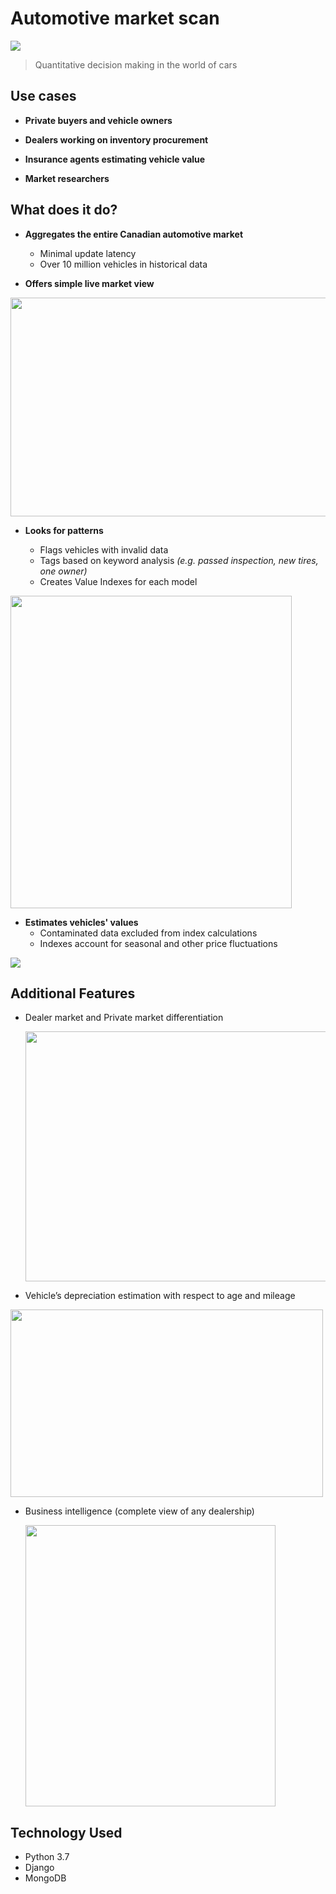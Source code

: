 

# Automotive market scan
 
 <img src="https://media.giphy.com/media/js0dren204MfmGQ1Kq/giphy.gif">
 
 > Quantitative decision making in the world of cars


## Use cases

-   **Private buyers and vehicle owners**
    
-   **Dealers working on inventory procurement**
    
-   **Insurance agents estimating vehicle value**
    
-   **Market researchers**



## What does it do?

- **Aggregates the entire Canadian automotive market**
    - Minimal update latency
    - Over 10 million vehicles in historical data
    
    
- **Offers simple live market view**

<img src="https://github.com/nconnector/automotive_market_big_data/raw/master/gui_simple.jpg"  width="640" height="350">


-  **Looks for patterns**

    - Flags vehicles with invalid data
    - Tags based on keyword analysis *(e.g. passed inspection, new tires, one owner)*
    - Creates Value Indexes for each model
 
<img src="https://github.com/nconnector/automotive_market_big_data/raw/master/avg_new2.jpg"  width="450" height="500">


-  **Estimates vehicles' values**
	- Contaminated data excluded from index calculations
	- Indexes account for seasonal and other price fluctuations
	
<img src="https://github.com/nconnector/automotive_market_big_data/raw/master/vehicle_index_gr.jpg">


## Additional Features

- Dealer market and Private market differentiation

  <img src="https://github.com/nconnector/automotive_market_big_data/raw/master/dealer_vs_private.jpg"  width="500" height="400">

-  Vehicle’s depreciation estimation with respect to age and mileage

  <img src="https://github.com/nconnector/automotive_market_big_data/raw/master/dealer_vs_private_gr.jpg"  width="500" height="300">

- Business intelligence (complete view of any dealership)

  <img src="https://github.com/nconnector/automotive_market_big_data/raw/master/dealer_profile.png"  width="400" height="450">
  

## Technology Used

- Python 3.7
- Django
- MongoDB
